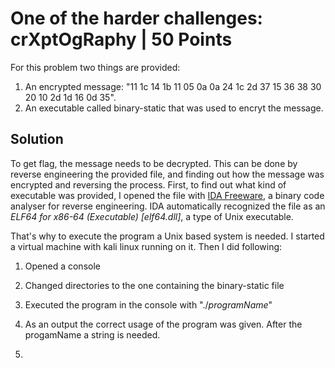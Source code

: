 # One of the harder challenges: crXptOgRaphy | 50 Points
For this problem two things are provided: 
1. An encrypted message: "11 1c 14 1b 11 05 0a 0a 24 1c 2d 37 15 36 38 30 20 10 2d 1d 16 0d 35". 
2. An executable called binary-static that was used to encryt the message.
## Solution
To get flag, the message needs to be decrypted. This can be done by reverse engineering the provided file, and finding out how the message was encrypted
and reversing the process. First, to find out what kind of executable was provided, I opened the file with [IDA Freeware](https://hex-rays.com/ida-free/), 
a binary code analyser for reverse engineering. IDA automatically recognized the file as an *ELF64 for x86-64 (Executable) [elf64.dll]*, a type of Unix executable.

That's why to execute the program a Unix based system is needed. I started a virtual machine with kali linux running on it. Then I did following:
1. Opened a console

2. Changed directories to the one containing the binary-static file
3. Executed the program in the console with "./*programName*"
4. As an output the correct usage of the program was given. After the progamName a string is needed.
5. 
